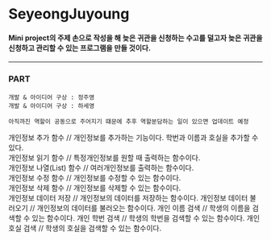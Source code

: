 # SeyeongJuyoung

#### Mini project의 주제 손으로 작성을 해 늦은 귀관을 신청하는 수고를 덜고자 늦은 귀관을 신청하고 관리할 수 있는 프로그램을 만들 것이다. 

---

### PART 

```
개발 & 아이디어 구상 : 정주영
개발 & 아이디어 구상 : 하세영

아직까진 역할이 공동으로 주어지기 떄문에 추후 역할분담하는 일이 있으면 업데이트 예정 

```


개인정보 추가 함수   // 개인정보를 추가하는 기능이다. 학번과 이름과 호실을 추가할 수 있다.    
개인정보 읽기 함수    // 특정개인정보를 원할 때 출력하는 함수이다.    
개인정보 나열(List) 함수 // 여러개인정보를 출력하는 함수이다.    
개인정보 수정 함수  // 개인정보를 수정할 수 있는 함수이다.    
개인정보 삭제 함수   // 개인정보를 삭제할 수 있는 함수이다.   
개인정보 데이터 저장 // 개인정보의 데이터를 저장하는 함수이다.
개인정보 데이터 불러오기 // 개인정보의 데이터를 불러오는 함수이다. 
개인 이름 검색 // 학생의 이름을 검색할 수 있는 함수이다.
개인 학번 검색 // 학생의 학번을 검색할 수 있는 함수이다.
개인 호실 검색 // 학생의 호실을 검색할 수 있는 함수이다.
